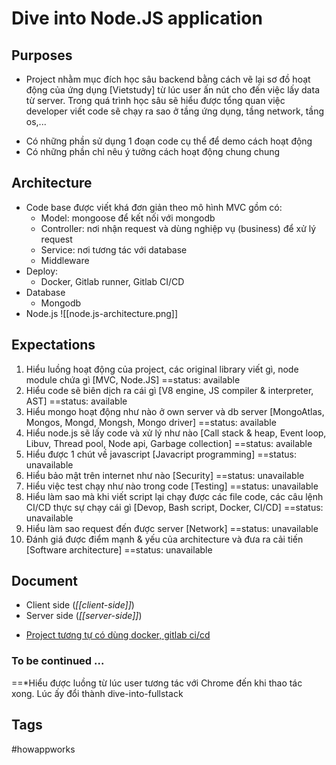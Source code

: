 # Dive into Node.JS application

## Purposes
- Project nhằm mục đích học sâu backend bằng cách vẽ lại sơ đồ hoạt động của ứng dụng [Vietstudy] từ lúc user ấn nút cho đến việc lấy data từ server. Trong quá trình học sâu sẽ hiểu được tổng quan việc developer viết code sẽ chạy ra sao ở tầng ứng dụng, tầng network, tầng os,...
* Có những phần sử dụng 1 đoạn code cụ thể để demo cách hoạt động
* Có những phần chỉ nêu ý tưởng cách hoạt động chung chung


## Architecture
* Code base được viết khá đơn giản theo mô hình MVC gồm có:
	* Model: mongoose để kết nối với mongodb
	* Controller: nơi nhận request và dùng nghiệp vụ (business) để xử lý request
	* Service: nơi tương tác với database
	* Middleware
* Deploy:
	* Docker, Gitlab runner, Gitlab CI/CD
* Database
	* Mongodb
* Node.js
![[node.js-architecture.png]]


## Expectations
1. Hiểu luồng hoạt động của project, các original library viết gì, node module chứa gì [MVC, Node.JS] ==status: available
2. Hiểu code sẽ biên dịch ra cái gì [V8 engine, JS compiler & interpreter, AST] ==status: available
3. Hiểu mongo hoạt động như nào ở own server và db server [MongoAtlas, Mongos, Mongd, Mongsh, Mongo driver] ==status: available
4. Hiểu node.js sẽ lấy code và xử lý như nào [Call stack & heap, Event loop, Libuv, Thread pool, Node api, Garbage collection] ==status: available
5. Hiểu được 1 chút về javascript [Javacript programming] ==status: unavailable
6. Hiểu bảo mật trên internet như nào [Security] ==status: unavailable
7. Hiểu việc test chạy như nào trong code [Testing] ==status: unavailable
8. Hiểu làm sao mà khi viết script lại chạy được các file code, các câu lệnh CI/CD thực sự chạy cái gì [Devop, Bash script, Docker, CI/CD] ==status: unavailable
9. Hiểu làm sao request đến được server [Network] ==status: unavailable
10. Đánh giá được điểm mạnh & yếu của architecture và đưa ra cải tiến [Software architecture] ==status: unavailable

## Document
- Client side (*[[client-side]]*)
- Server side (*[[server-side]]*)
* [Project tương tự có dùng docker, gitlab ci/cd](https://gitlab.com/soict-it4552e/20202/group10/book-tour-backend)

### To be continued ...
==*Hiểu được luồng từ lúc user tương tác với Chrome đến khi thao tác xong. Lúc ấy đổi thành dive-into-fullstack

## Tags
#howappworks